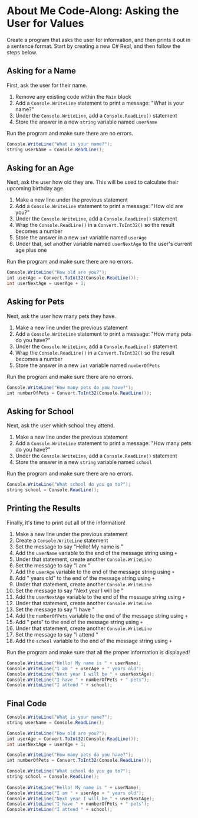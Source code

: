 # About Me Code-Along: Asking the User for Values
Create a program that asks the user for information, and then prints it out in a sentence format. Start by creating a new C# Repl, and then follow the steps below.

## Asking for a Name
First, ask the user for their name.

1. Remove any existing code within the `Main` block
1. Add a `Console.WriteLine` statement to print a message: "What is your name?"
1. Under the `Console.WriteLine`, add a `Console.ReadLine()` statement
1. Store the answer in a new `string` variable named `userName`

Run the program and make sure there are no errors.

```cs
Console.WriteLine("What is your name?");
string userName = Console.ReadLine();
```

## Asking for an Age
Next, ask the user how old they are. This will be used to calculate their upcoming birthday age.

1. Make a new line under the previous statement
1. Add a `Console.WriteLine` statement to print a message: "How old are you?"
1. Under the `Console.WriteLine`, add a `Console.ReadLine()` statement
1. Wrap the `Console.ReadLine()` in a `Convert.ToInt32()` so the result becomes a number
1. Store the answer in a new `int` variable named `userAge`
1. Under that, set another variable named `userNextAge` to the user's current age plus one

Run the program and make sure there are no errors.

```cs
Console.WriteLine("How old are you?");
int userAge = Convert.ToInt32(Console.ReadLine());
int userNextAge = userAge + 1;
```

## Asking for Pets
Next, ask the user how many pets they have.

1. Make a new line under the previous statement
1. Add a `Console.WriteLine` statement to print a message: "How many pets do you have?"
1. Under the `Console.WriteLine`, add a `Console.ReadLine()` statement
1. Wrap the `Console.ReadLine()` in a `Convert.ToInt32()` so the result becomes a number
1. Store the answer in a new `int` variable named `numberOfPets`

Run the program and make sure there are no errors.

```cs
Console.WriteLine("How many pets do you have?");
int numberOfPets = Convert.ToInt32(Console.ReadLine());
```

## Asking for School
Next, ask the user which school they attend.

1. Make a new line under the previous statement
1. Add a `Console.WriteLine` statement to print a message: "How many pets do you have?"
1. Under the `Console.WriteLine`, add a `Console.ReadLine()` statement
1. Store the answer in a new `string` variable named `school`

Run the program and make sure there are no errors.

```cs
Console.WriteLine("What school do you go to?");
string school = Console.ReadLine();
```

## Printing the Results
Finally, it's time to print out all of the information!

1. Make a new line under the previous statement
1. Create a `Console.WriteLine` statement
1. Set the message to say "Hello! My name is "
1. Add the `userName` variable to the end of the message string using `+`
1. Under that statement, create another `Console.WriteLine`
1. Set the message to say "I am "
1. Add the `userAge` variable to the end of the message string using `+`
1. Add " years old" to the end of the message string using `+`
1. Under that statement, create another `Console.WriteLine`
1. Set the message to say "Next year I will be "
1. Add the `userNextAge` variable to the end of the message string using `+`
1. Under that statement, create another `Console.WriteLine`
1. Set the message to say "I have "
1. Add the `numberOfPets` variable to the end of the message string using `+`
1. Add " pets" to the end of the message string using `+`
1. Under that statement, create another `Console.WriteLine`
1. Set the message to say "I attend "
1. Add the `school` variable to the end of the message string using `+`

Run the program and make sure that all the proper information is displayed!

```cs
Console.WriteLine("Hello! My name is " + userName);
Console.WriteLine("I am " + userAge + " years old");
Console.WriteLine("Next year I will be " + userNextAge);
Console.WriteLine("I have " + numberOfPets + " pets");
Console.WriteLine("I attend " + school);
```

## Final Code
```cs
Console.WriteLine("What is your name?");
string userName = Console.ReadLine();

Console.WriteLine("How old are you?");
int userAge = Convert.ToInt32(Console.ReadLine());
int userNextAge = userAge + 1;

Console.WriteLine("How many pets do you have?");
int numberOfPets = Convert.ToInt32(Console.ReadLine());

Console.WriteLine("What school do you go to?");
string school = Console.ReadLine();
 
Console.WriteLine("Hello! My name is " + userName);
Console.WriteLine("I am " + userAge + " years old");
Console.WriteLine("Next year I will be " + userNextAge);
Console.WriteLine("I have " + numberOfPets + " pets");
Console.WriteLine("I attend " + school);
```